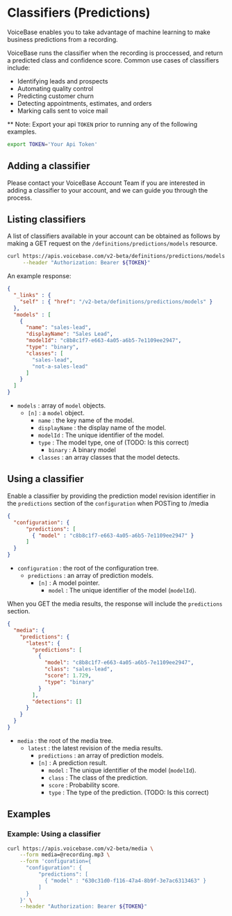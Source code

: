 # Classifiers (Predictions)

VoiceBase enables you to take advantage of machine learning to make business predictions from a recording. 

VoiceBase runs the classifier when the recording is proccessed, and return a predicted class and confidence score. Common use cases of classifiers include:

- Identifying leads and prospects
- Automating quality control
- Predicting customer churn
- Detecting appointments, estimates, and orders
- Marking calls sent to voice mail

** Note: Export your api `TOKEN` prior to running any of the following examples.
         
```bash
export TOKEN='Your Api Token'
```

## Adding a classifier
Please contact your VoiceBase Account Team if you are interested in adding a
classifier to your account, and we can guide you through the process.

## Listing classifiers

A list of classifiers available in your account can be obtained as follows by making a GET request on the `/definitions/predictions/models` resource.

```bash
curl https://apis.voicebase.com/v2-beta/definitions/predictions/models \
     --header "Authorization: Bearer ${TOKEN}"
```

An example response:

```json
{
  "_links" : {
    "self" : { "href": "/v2-beta/definitions/predictions/models" }
  },
  "models" : [
    {
      "name": "sales-lead",
      "displayName": "Sales Lead",
      "modelId": "c8b8c1f7-e663-4a05-a6b5-7e1109ee2947",
      "type": "binary",
      "classes": [
        "sales-lead",
        "not-a-sales-lead"
      ]
    }
  ]
}
```

- `models` : array of `model` objects.
    - `[n]` : a `model` object.
        - `name` : the key name of the model.
        - `displayName` : the display name of the model.
        - `modelId` : The unique identifier of the model.
        - `type` : The model type, one of (TODO: Is this correct)
            - `binary` : A binary model
        - `classes` : an array classes that the model detects.

## Using a classifier

Enable a classifier by providing the prediction model revision identifier
in the `predictions` section of the `configuration` when POSTing to /media

```json
{
  "configuration": {
      "predictions": [
        { "model" : "c8b8c1f7-e663-4a05-a6b5-7e1109ee2947" }
      ]
  }
}
```

- `configuration` : the root of the configuration tree.
    - `predictions` : an array of prediction models.
        - `[n]` : A model pointer.
            - `model` : The unique identifier of the model (`modelId`).
        
When you GET the media results, the response will include the `predictions`
section.

```json
{
  "media": {
    "predictions": {
      "latest": {
        "predictions": [
          {
            "model": "c8b8c1f7-e663-4a05-a6b5-7e1109ee2947",
            "class": "sales-lead",
            "score": 1.729,
            "type": "binary"
          }
        ],
        "detections": []
      }
    }
  }
}
```

- `media` : the root of the media tree.
    - `latest` : the latest revision of the media results.
        - `predictions` : an array of prediction models.
         - `[n]` : A prediction result.
            - `model` : The unique identifier of the model (`modelId`).
            - `class` : The class of the prediction.
            - `score` : Probability score.
            - `type` : The type of the prediction. (TODO: Is this correct)

## Examples

### Example: Using a classifier

```bash
curl https://apis.voicebase.com/v2-beta/media \
    --form media=@recording.mp3 \
    --form 'configuration={
      "configuration": {
          "predictions": [
            { "model" : "630c31d0-f116-47a4-8b9f-3e7ac6313463" }
          ]
      }
    }' \
    --header "Authorization: Bearer ${TOKEN}"
```
